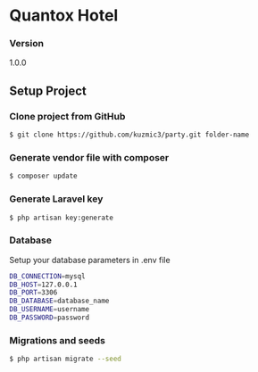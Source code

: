 # Quantox Hotel

### Version
1.0.0

## Setup Project

### Clone project from GitHub

```sh
$ git clone https://github.com/kuzmic3/party.git folder-name
```

### Generate vendor file with composer

```sh
$ composer update
```

### Generate Laravel key

```sh
$ php artisan key:generate
```

### Database

Setup your database parameters in .env file

```sh
DB_CONNECTION=mysql
DB_HOST=127.0.0.1
DB_PORT=3306
DB_DATABASE=database_name
DB_USERNAME=username
DB_PASSWORD=password
```

### Migrations and seeds
```sh
$ php artisan migrate --seed
```